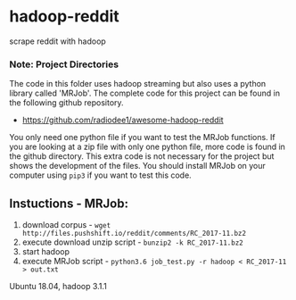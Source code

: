 # hadoop-reddit
scrape reddit with hadoop

### Note: Project Directories
The code in this folder uses hadoop streaming but also uses a python library called 'MRJob'. The complete code for this project can be
found in the following github repository.
* https://github.com/radiodee1/awesome-hadoop-reddit

You only need one python file if you want to test the MRJob functions. If you are looking at a zip file with only one python file, more code is found in the github directory. This extra code is not necessary for the project but shows the development of the files.
You should install MRJob on your computer using `pip3` if you want to test this code.

## Instuctions - MRJob:
1. download corpus - `wget http://files.pushshift.io/reddit/comments/RC_2017-11.bz2`
2. execute download unzip script - `bunzip2 -k RC_2017-11.bz2`
3. start hadoop
4. execute MRJob script - `python3.6 job_test.py -r hadoop < RC_2017-11 > out.txt`


Ubuntu 18.04, hadoop 3.1.1

